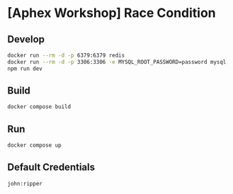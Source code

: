 # [Aphex Workshop] Race Condition

## Develop

```sh
docker run --rm -d -p 6379:6379 redis
docker run --rm -d -p 3306:3306 -e MYSQL_ROOT_PASSWORD=password mysql
npm run dev
```

## Build

```sh
docker compose build
```

## Run

```sh
docker compose up
```

## Default Credentials

`john:ripper`
